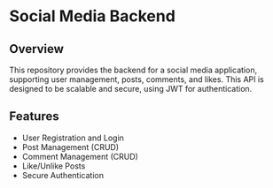 # Social Media Backend

## Overview

This repository provides the backend for a social media application, supporting user management, posts, comments, and likes. This API is designed to be scalable and secure, using JWT for authentication.

## Features

- User Registration and Login
- Post Management (CRUD)
- Comment Management (CRUD)
- Like/Unlike Posts
- Secure Authentication
